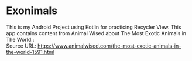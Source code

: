 # Exonimals
 This is my Android Project using Kotlin for practicing Recycler View. This app contains content from Animal Wised about The Most Exotic Animals in  The World.:  
 Source URL: https://www.animalwised.com/the-most-exotic-animals-in-the-world-1591.html
